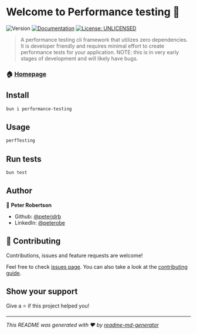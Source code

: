 # Welcome to Performance testing 👋
![Version](https://img.shields.io/badge/version-0.1.4-blue.svg?cacheSeconds=2592000)
[![Documentation](https://img.shields.io/badge/documentation-yes-brightgreen.svg)](https://github.com/peterjdrb/performance-testing/blob/main/README.md)
[![License: UNLICENSED](https://img.shields.io/badge/License-UNLICENSED-yellow.svg)](#)

> A performance testing cli framework that utilizes zero dependencies. It is developer friendly and requires minimal effort to create performance tests for your application. NOTE: this is in very early stages of development and will likely have bugs.

### 🏠 [Homepage](https://github.com/peterjdrb/performance-testing)

## Install

```sh
bun i performance-testing
```

## Usage

```sh
perfTesting
```

## Run tests

```sh
bun test
```

## Author

👤 **Peter Robertson**

* Github: [@peterjdrb](https://github.com/peterjdrb)
* LinkedIn: [@peterobe](https://linkedin.com/in/peterobe)

## 🤝 Contributing

Contributions, issues and feature requests are welcome!

Feel free to check [issues page](https://github.com/peterjdrb/performance-testing/issues). You can also take a look at the [contributing guide](ssh://git@github.com/peterjdrb/performance-testing/blob/master/CONTRIBUTING.md).

## Show your support

Give a ⭐️ if this project helped you!


***
_This README was generated with ❤️ by [readme-md-generator](https://github.com/kefranabg/readme-md-generator)_